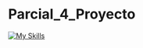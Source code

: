 # Parcial_4_Proyecto
[![My Skills](https://skillicons.dev/icons?i=html,bootstrap,mysql,php)](https://skillicons.dev)
<!--
## Visualizacion de Aplicacion Funcionando
<a href="https://youtu.be/XguK9COR38A"><img alt="YouTube" src="https://img.shields.io/badge/YouTube-LINK-red"></a>
-->